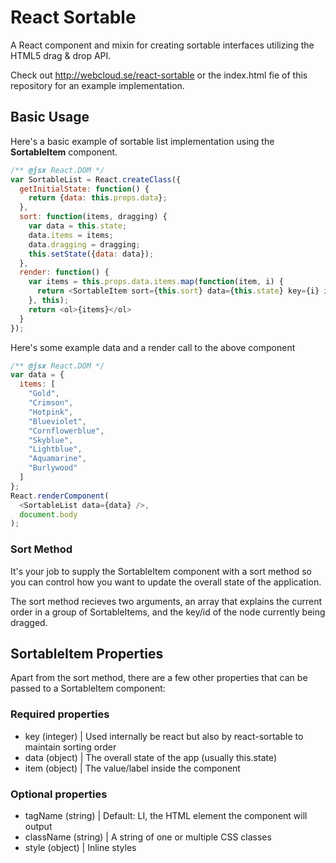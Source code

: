 # React Sortable

A React component and mixin for creating sortable interfaces
utilizing the HTML5 drag & drop API.

Check out http://webcloud.se/react-sortable or the index.html fie of this repository
for an example implementation.


## Basic Usage

Here's a basic example of sortable list implementation using the **SortableItem** component.

```js
/** @jsx React.DOM */
var SortableList = React.createClass({
  getInitialState: function() {
    return {data: this.props.data};
  },
  sort: function(items, dragging) {
    var data = this.state;
    data.items = items;
    data.dragging = dragging;
    this.setState({data: data});
  },
  render: function() {
    var items = this.props.data.items.map(function(item, i) {
      return <SortableItem sort={this.sort} data={this.state} key={i} item={item} />
    }, this);
    return <ol>{items}</ol>
  }
});

```
Here's some example data and a render call to the above component

```js
/** @jsx React.DOM */
var data = {
  items: [
    "Gold",
    "Crimson",
    "Hotpink",
    "Blueviolet",
    "Cornflowerblue",
    "Skyblue",
    "Lightblue",
    "Aquamarine",
    "Burlywood"
  ]
};
React.renderComponent(
  <SortableList data={data} />,
  document.body
);
```


### Sort Method
It's your job to supply the SortableItem component with a sort method so you can control how you want to update the overall state of the application.

The sort method recieves two arguments, an array that explains the current order in a group of SortableItems, and the key/id of the node currently being dragged.

## SortableItem Properties

Apart from the sort method, there are a few other properties that can be passed to a SortableItem component:

### Required properties

- key (integer) | Used internally be react but also by react-sortable to maintain sorting order
- data (object) | The overall state of the app (usually this.state)
- item (object) | The value/label inside the component

### Optional properties

- tagName (string) | Default: LI, the HTML element the component will output
- className (string) | A string of one or multiple CSS classes
- style (object) | Inline styles


